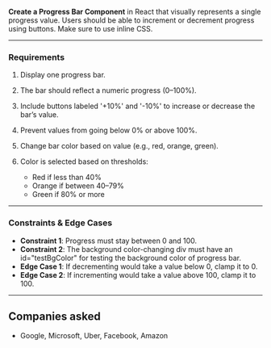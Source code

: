 **Create a Progress Bar Component** in React that visually represents a single progress value. Users should be able to increment or decrement progress using buttons. Make sure to use inline CSS.

---

### Requirements

1. Display one progress bar.
2. The bar should reflect a numeric progress (0–100%).
3. Include buttons labeled '+10%' and '-10%' to increase or decrease the bar’s value.
4. Prevent values from going below 0% or above 100%.
5. Change bar color based on value (e.g., red, orange, green).
6. Color is selected based on thresholds:

   * Red if less than 40%
   * Orange if between 40–79%
   * Green if 80% or more

---

### Constraints & Edge Cases

* **Constraint 1**: Progress must stay between 0 and 100.
* **Constraint 2**: The background color-changing div must have an id="testBgColor" for testing the background color of progress bar.
* **Edge Case 1**: If decrementing would take a value below 0, clamp it to 0.
* **Edge Case 2**: If incrementing would take a value above 100, clamp it to 100.

---

## Companies asked
- Google, Microsoft, Uber, Facebook, Amazon
